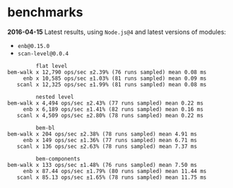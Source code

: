 benchmarks
==========

**2016-04-15** Latest results, using `Node.js@4` and latest versions of modules:

* `enb@0.15.0`
* `scan-level@0.0.4`

```
         flat level
bem-walk x 12,790 ops/sec ±2.39% (76 runs sampled) mean 0.08 ms
     enb x 10,585 ops/sec ±1.03% (81 runs sampled) mean 0.09 ms
   scanl x 12,325 ops/sec ±1.99% (81 runs sampled) mean 0.08 ms

         nested level
bem-walk x 4,494 ops/sec ±2.43% (77 runs sampled) mean 0.22 ms
     enb x 6,189 ops/sec ±1.41% (82 runs sampled) mean 0.16 ms
   scanl x 4,509 ops/sec ±2.80% (78 runs sampled) mean 0.22 ms

         bem-bl
bem-walk x 204 ops/sec ±2.38% (78 runs sampled) mean 4.91 ms
     enb x 149 ops/sec ±1.36% (77 runs sampled) mean 6.71 ms
   scanl x 136 ops/sec ±2.63% (78 runs sampled) mean 7.37 ms

         bem-components
bem-walk x 133 ops/sec ±1.48% (76 runs sampled) mean 7.50 ms
     enb x 87.44 ops/sec ±1.79% (80 runs sampled) mean 11.44 ms
   scanl x 85.13 ops/sec ±1.65% (78 runs sampled) mean 11.75 ms
```
